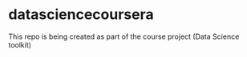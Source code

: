 # datasciencecoursera
This repo is being created as part of the course project (Data Science toolkit)
